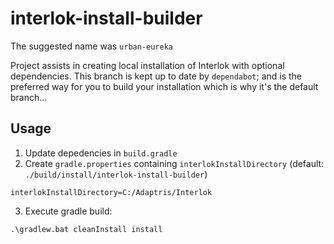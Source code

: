 # interlok-install-builder
The suggested name was `urban-eureka`

Project assists in creating local installation of Interlok with optional dependencies. This branch is kept up to date by `dependabot`; and is the preferred way for you to build your installation which is why it's the default branch...

## Usage

1. Update depedencies in `build.gradle`
2. Create `gradle.properties` containing `interlokInstallDirectory` (default: `./build/install/interlok-install-builder`)

```
interlokInstallDirectory=C:/Adaptris/Interlok
```

3. Execute gradle build:

```
.\gradlew.bat cleanInstall install
```
